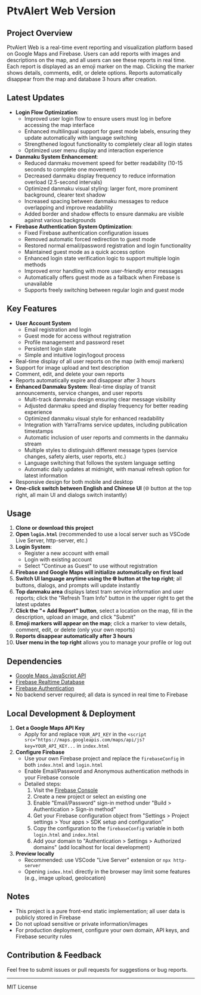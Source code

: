 # PtvAlert Web Version

## Project Overview

PtvAlert Web is a real-time event reporting and visualization platform based on Google Maps and Firebase. Users can add reports with images and descriptions on the map, and all users can see these reports in real time. Each report is displayed as an emoji marker on the map. Clicking the marker shows details, comments, edit, or delete options. Reports automatically disappear from the map and database 3 hours after creation.

## Latest Updates
- **Login Flow Optimization**:
  - Improved user login flow to ensure users must log in before accessing the map interface
  - Enhanced multilingual support for guest mode labels, ensuring they update automatically with language switching
  - Strengthened logout functionality to completely clear all login states
  - Optimized user menu display and interaction experience
- **Danmaku System Enhancement**:
  - Reduced danmaku movement speed for better readability (10-15 seconds to complete one movement)
  - Decreased danmaku display frequency to reduce information overload (2.5-second intervals)
  - Optimized danmaku visual styling: larger font, more prominent background, clearer text shadow
  - Increased spacing between danmaku messages to reduce overlapping and improve readability
  - Added border and shadow effects to ensure danmaku are visible against various backgrounds
- **Firebase Authentication System Optimization**:
  - Fixed Firebase authentication configuration issues
  - Removed automatic forced redirection to guest mode
  - Restored normal email/password registration and login functionality
  - Maintained guest mode as a quick access option
  - Enhanced login state verification logic to support multiple login methods
  - Improved error handling with more user-friendly error messages
  - Automatically offers guest mode as a fallback when Firebase is unavailable
  - Supports freely switching between regular login and guest mode

## Key Features
- **User Account System**
  - Email registration and login
  - Guest mode for access without registration
  - Profile management and password reset
  - Persistent login state
  - Simple and intuitive login/logout process
- Real-time display of all user reports on the map (with emoji markers)
- Support for image upload and text description
- Comment, edit, and delete your own reports
- Reports automatically expire and disappear after 3 hours
- **Enhanced Danmaku System**: Real-time display of transit announcements, service changes, and user reports
  - Multi-track danmaku design ensuring clear message visibility
  - Adjusted danmaku speed and display frequency for better reading experience
  - Optimized danmaku visual style for enhanced readability
  - Integration with YarraTrams service updates, including publication timestamps
  - Automatic inclusion of user reports and comments in the danmaku stream
  - Multiple styles to distinguish different message types (service changes, safety alerts, user reports, etc.)
  - Language switching that follows the system language setting
  - Automatic daily updates at midnight, with manual refresh option for latest information
- Responsive design for both mobile and desktop
- **One-click switch between English and Chinese UI** (🌐 button at the top right, all main UI and dialogs switch instantly)

## Usage

1. **Clone or download this project**
2. **Open `login.html`** (recommended to use a local server such as VSCode Live Server, http-server, etc.)
3. **Login System**:
   - Register a new account with email
   - Login with existing account
   - Select "Continue as Guest" to use without registration
4. **Firebase and Google Maps will initialize automatically on first load**
5. **Switch UI language anytime using the 🌐 button at the top right**; all buttons, dialogs, and prompts will update instantly
6. **Top danmaku area** displays latest tram service information and user reports; click the "Refresh Tram Info" button in the upper right to get the latest updates
7. **Click the "+ Add Report" button**, select a location on the map, fill in the description, upload an image, and click "Submit"
8. **Emoji markers will appear on the map**; click a marker to view details, comment, edit, or delete (only your own reports)
9. **Reports disappear automatically after 3 hours**
10. **User menu in the top right** allows you to manage your profile or log out

## Dependencies
- [Google Maps JavaScript API](https://developers.google.com/maps/documentation/javascript/overview)
- [Firebase Realtime Database](https://firebase.google.com/docs/database)
- [Firebase Authentication](https://firebase.google.com/docs/auth)
- No backend server required; all data is synced in real time to Firebase

## Local Development & Deployment

1. **Get a Google Maps API Key**
   - Apply for and replace `YOUR_API_KEY` in the `<script src="https://maps.googleapis.com/maps/api/js?key=YOUR_API_KEY...` in `index.html`
2. **Configure Firebase**
   - Use your own Firebase project and replace the `firebaseConfig` in both `index.html` and `login.html`
   - Enable Email/Password and Anonymous authentication methods in your Firebase console
   - Detailed steps:
     1. Visit the [Firebase Console](https://console.firebase.google.com/)
     2. Create a new project or select an existing one
     3. Enable "Email/Password" sign-in method under "Build > Authentication > Sign-in method"
     4. Get your Firebase configuration object from "Settings > Project settings > Your apps > SDK setup and configuration"
     5. Copy the configuration to the `firebaseConfig` variable in both `login.html` and `index.html`
     6. Add your domain to "Authentication > Settings > Authorized domains" (add localhost for local development)
3. **Preview locally**
   - Recommended: use VSCode "Live Server" extension or `npx http-server`
   - Opening `index.html` directly in the browser may limit some features (e.g., image upload, geolocation)

## Notes
- This project is a pure front-end static implementation; all user data is publicly stored in Firebase
- Do not upload sensitive or private information/images
- For production deployment, configure your own domain, API keys, and Firebase security rules

## Contribution & Feedback
Feel free to submit issues or pull requests for suggestions or bug reports.

---

MIT License 